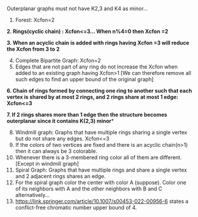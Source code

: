 Outerplanar graphs must not have K2,3 and K4 as minor...
1. Forest: Xcfon=2
   
**2. Rings(cyclic chain) : Xcfon<=3... When n%4=0 then Xcfon =2**

**3. When an acyclic chain is added with rings having Xcfon =3 will reduce the Xcfon from 3 to 2**

4. Complete Bipartite Graph: Xcfon=2
5. Edges that are not part of any ring do not increase the Xcfon when added to an existing graph having Xcfon>1 [We can therefore remove all such edges to find an upper bound of the original graph]

**6. Chain of rings formed by connecting one ring to another such that each vertex is shared by at most 2 rings, and 2 rings share at most 1 edge: Xcfon<=3**

**7. If 2 rings shares more than 1 edge then the structure becomes outerplanar since it contains K(2,3) minor***

8. Windmill graph: Graphs that have multiple rings sharing a single vertex but do not share any edges. Xcfon<=3 
9. If the colors of two vertices are fixed and there is an acyclic chain(n>1) then it can always be 3 colorable.
10. Whenever there is a 3-membered ring color all of them are different. [Except in windmill graph]
11. Spiral Graph: Graphs that have multiple rings and share a single vertex and 2 adjacent rings shares an edge.
12. For the spiral graph color the center with color A (suppose). Color one of its neighbors with A and the other neighbors with B and C alternatively...
13. https://link.springer.com/article/10.1007/s00453-022-00956-6 states a conflict-free chromatic number upper bound of 4.
